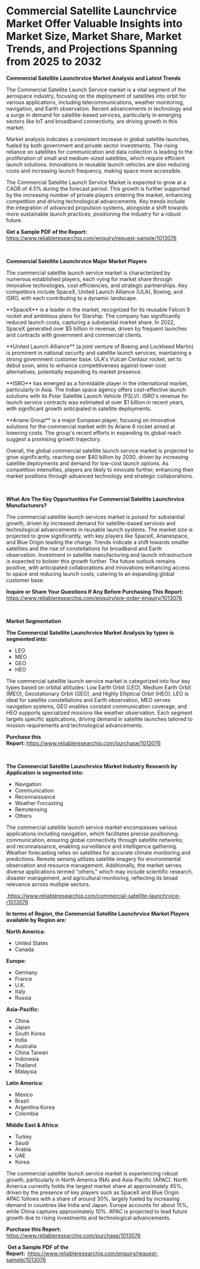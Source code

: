 <p><h1>Commercial Satellite Launchrvice Market Offer Valuable Insights into Market Size, Market Share, Market Trends, and Projections Spanning from 2025 to 2032</h1></p><p><strong>Commercial Satellite Launchrvice Market Analysis and Latest Trends</strong></p>
<p><p>The Commercial Satellite Launch Service market is a vital segment of the aerospace industry, focusing on the deployment of satellites into orbit for various applications, including telecommunications, weather monitoring, navigation, and Earth observation. Recent advancements in technology and a surge in demand for satellite-based services, particularly in emerging sectors like IoT and broadband connectivity, are driving growth in this market.</p><p>Market analysis indicates a consistent increase in global satellite launches, fueled by both government and private sector investments. The rising reliance on satellites for communication and data collection is leading to the proliferation of small and medium-sized satellites, which require efficient launch solutions. Innovations in reusable launch vehicles are also reducing costs and increasing launch frequency, making space more accessible.</p><p>The Commercial Satellite Launch Service Market is expected to grow at a CAGR of 4.5% during the forecast period. This growth is further supported by the increasing number of private players entering the market, enhancing competition and driving technological advancements. Key trends include the integration of advanced propulsion systems, alongside a shift towards more sustainable launch practices, positioning the industry for a robust future.</p></p>
<p><strong>Get a Sample PDF of the Report:&nbsp;</strong> <a href="https://www.reliableresearchiq.com/enquiry/request-sample/1013076?utm_campaign=99&utm_medium=2&utm_source=Github&utm_content=ia&utm_term=19042025&utm_id=commercial-satellite-launchrvice">https://www.reliableresearchiq.com/enquiry/request-sample/1013076</a></p>
<p>&nbsp;</p>
<p><strong>Commercial Satellite Launchrvice Major Market Players</strong></p>
<p><p>The commercial satellite launch service market is characterized by numerous established players, each vying for market share through innovative technologies, cost efficiencies, and strategic partnerships. Key competitors include SpaceX, United Launch Alliance (ULA), Boeing, and ISRO, with each contributing to a dynamic landscape.</p><p>**SpaceX** is a leader in the market, recognized for its reusable Falcon 9 rocket and ambitious plans for Starship. The company has significantly reduced launch costs, capturing a substantial market share. In 2022, SpaceX generated over $5 billion in revenue, driven by frequent launches and contracts with government and commercial clients.</p><p>**United Launch Alliance** (a joint venture of Boeing and Lockheed Martin) is prominent in national security and satellite launch services, maintaining a strong government customer base. ULA's Vulcan Centaur rocket, set to debut soon, aims to enhance competitiveness against lower-cost alternatives, potentially expanding its market presence.</p><p>**ISRO** has emerged as a formidable player in the international market, particularly in Asia. The Indian space agency offers cost-effective launch solutions with its Polar Satellite Launch Vehicle (PSLV). ISRO's revenue for launch service contracts was estimated at over $1 billion in recent years, with significant growth anticipated in satellite deployments.</p><p>**Ariane Group** is a major European player, focusing on innovative solutions for the commercial market with its Ariane 6 rocket aimed at lowering costs. The group's recent efforts in expanding its global reach suggest a promising growth trajectory.</p><p>Overall, the global commercial satellite launch service market is projected to grow significantly, reaching over $40 billion by 2030, driven by increasing satellite deployments and demand for low-cost launch options. As competition intensifies, players are likely to innovate further, enhancing their market positions through advanced technology and strategic collaborations.</p></p>
<p>&nbsp;</p>
<p><strong>What Are The Key Opportunities For Commercial Satellite Launchrvice Manufacturers?</strong></p>
<p><p>The commercial satellite launch services market is poised for substantial growth, driven by increased demand for satellite-based services and technological advancements in reusable launch systems. The market size is projected to grow significantly, with key players like SpaceX, Arianespace, and Blue Origin leading the charge. Trends indicate a shift towards smaller satellites and the rise of constellations for broadband and Earth observation. Investment in satellite manufacturing and launch infrastructure is expected to bolster this growth further. The future outlook remains positive, with anticipated collaborations and innovations enhancing access to space and reducing launch costs, catering to an expanding global customer base.</p></p>
<p><strong>Inquire or Share Your Questions If Any Before Purchasing This Report:</strong> <a href="https://www.reliableresearchiq.com/enquiry/pre-order-enquiry/1013076?utm_campaign=99&utm_medium=2&utm_source=Github&utm_content=ia&utm_term=19042025&utm_id=commercial-satellite-launchrvice">https://www.reliableresearchiq.com/enquiry/pre-order-enquiry/1013076</a></p>
<p>&nbsp;</p>
<p><strong>Market Segmentation</strong></p>
<p><strong>The Commercial Satellite Launchrvice Market Analysis by types is segmented into:</strong></p>
<p><ul><li>LEO</li><li>MEO</li><li>GEO</li><li>HEO</li></ul></p>
<p><p>The commercial satellite launch service market is categorized into four key types based on orbital altitudes: Low Earth Orbit (LEO), Medium Earth Orbit (MEO), Geostationary Orbit (GEO), and Highly Elliptical Orbit (HEO). LEO is ideal for satellite constellations and Earth observation, MEO serves navigation systems, GEO enables constant communication coverage, and HEO supports specialized missions like weather observation. Each segment targets specific applications, driving demand in satellite launches tailored to mission requirements and technological advancements.</p></p>
<p><strong>Purchase this Report:&nbsp;</strong><a href="https://www.reliableresearchiq.com/purchase/1013076?utm_campaign=99&utm_medium=2&utm_source=Github&utm_content=ia&utm_term=19042025&utm_id=commercial-satellite-launchrvice">https://www.reliableresearchiq.com/purchase/1013076</a></p>
<p>&nbsp;</p>
<p><strong>The Commercial Satellite Launchrvice Market Industry Research by Application is segmented into:</strong></p>
<p><ul><li>Navigation</li><li>Communication</li><li>Reconnaissance</li><li>Weather Forcasting</li><li>Remotensing</li><li>Others</li></ul></p>
<p><p>The commercial satellite launch service market encompasses various applications including navigation, which facilitates precise positioning; communication, ensuring global connectivity through satellite networks; and reconnaissance, enabling surveillance and intelligence gathering. Weather forecasting relies on satellites for accurate climate monitoring and predictions. Remote sensing utilizes satellite imagery for environmental observation and resource management. Additionally, the market serves diverse applications termed "others," which may include scientific research, disaster management, and agricultural monitoring, reflecting its broad relevance across multiple sectors.</p></p>
<p><a href="https://www.reliableresearchiq.com/commercial-satellite-launchrvice-r1013076?utm_campaign=99&utm_medium=2&utm_source=Github&utm_content=ia&utm_term=19042025&utm_id=commercial-satellite-launchrvice">&nbsp;https://www.reliableresearchiq.com/commercial-satellite-launchrvice-r1013076</a></p>
<p><strong>In terms of Region, the Commercial Satellite Launchrvice Market Players available by Region are:</strong></p>
<p>
    <p> <strong> North America: </strong>
        <ul>
            <li>United States</li>
            <li>Canada</li>
        </ul>
        </p> 
    <p> <strong> Europe: </strong>
        <ul>
            <li>Germany</li>
            <li>France</li>
            <li>U.K.</li>
            <li>Italy</li>
            <li>Russia</li>
        </ul>
        </p> 
    <p> <strong> Asia-Pacific: </strong>
        <ul>
            <li>China</li>
            <li>Japan</li>
            <li>South Korea</li>
            <li>India</li>
            <li>Australia</li>
            <li>China Taiwan</li>
            <li>Indonesia</li>
            <li>Thailand</li>
            <li>Malaysia</li>
        </ul>
        </p> 
    <p> <strong> Latin America: </strong>
        <ul>
            <li>Mexico</li>
            <li>Brazil</li>
            <li>Argentina Korea</li>
            <li>Colombia</li>
        </ul>
        </p> 
    <p> <strong> Middle East & Africa: </strong>
        <ul>
            <li>Turkey</li>
            <li>Saudi</li>
            <li>Arabia</li>
            <li>UAE</li>
            <li>Korea</li>
        </ul>
    </p>
    </p>
<p><p>The commercial satellite launch service market is experiencing robust growth, particularly in North America (NA) and Asia-Pacific (APAC). North America currently holds the largest market share at approximately 45%, driven by the presence of key players such as SpaceX and Blue Origin. APAC follows with a share of around 30%, largely fueled by increasing demand in countries like India and Japan. Europe accounts for about 15%, while China captures approximately 10%. APAC is projected to lead future growth due to rising investments and technological advancements.</p></p>
<p><strong>Purchase this Report: </strong><a href="https://www.reliableresearchiq.com/purchase/1013076?utm_campaign=99&utm_medium=2&utm_source=Github&utm_content=ia&utm_term=19042025&utm_id=commercial-satellite-launchrvice">https://www.reliableresearchiq.com/purchase/1013076</a></p>
<p>&nbsp;<strong>Get a Sample PDF of the Report:&nbsp;&nbsp;</strong><a href="https://www.reliableresearchiq.com/enquiry/request-sample/1013076?utm_campaign=99&utm_medium=2&utm_source=Github&utm_content=ia&utm_term=19042025&utm_id=commercial-satellite-launchrvice">https://www.reliableresearchiq.com/enquiry/request-sample/1013076</a></p>
<p><strong></strong></p>
<p><p></p><p></p><p></p></p>